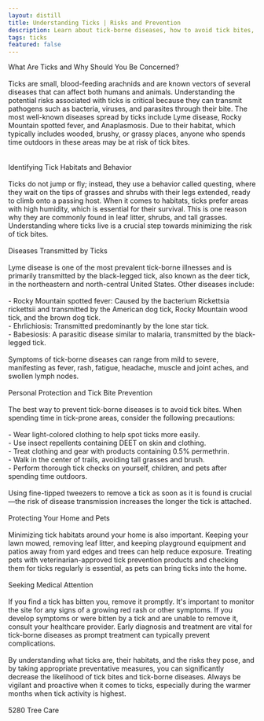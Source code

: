 ```yaml
---
layout: distill
title: Understanding Ticks | Risks and Prevention
description: Learn about tick-borne diseases, how to avoid tick bites, and tips for tick prevention in this insightful guide.
tags: ticks
featured: false
---
```


What Are Ticks and Why Should You Be Concerned?<br /><br />Ticks are small, blood-feeding arachnids and are known vectors of several diseases that can affect both humans and animals. Understanding the potential risks associated with ticks is critical because they can transmit pathogens such as bacteria, viruses, and parasites through their bite. The most well-known diseases spread by ticks include Lyme disease, Rocky Mountain spotted fever, and Anaplasmosis. Due to their habitat, which typically includes wooded, brushy, or grassy places, anyone who spends time outdoors in these areas may be at risk of tick bites.<br /><br /><br />Identifying Tick Habitats and Behavior<br /><br />Ticks do not jump or fly; instead, they use a behavior called questing, where they wait on the tips of grasses and shrubs with their legs extended, ready to climb onto a passing host. When it comes to habitats, ticks prefer areas with high humidity, which is essential for their survival. This is one reason why they are commonly found in leaf litter, shrubs, and tall grasses. Understanding where ticks live is a crucial step towards minimizing the risk of tick bites.<br /><br />Diseases Transmitted by Ticks<br /><br />Lyme disease is one of the most prevalent tick-borne illnesses and is primarily transmitted by the black-legged tick, also known as the deer tick, in the northeastern and north-central United States. Other diseases include:<br /><br />- Rocky Mountain spotted fever: Caused by the bacterium Rickettsia rickettsii and transmitted by the American dog tick, Rocky Mountain wood tick, and the brown dog tick.<br />- Ehrlichiosis: Transmitted predominantly by the lone star tick.<br />- Babesiosis: A parasitic disease similar to malaria, transmitted by the black-legged tick.<br /><br />Symptoms of tick-borne diseases can range from mild to severe, manifesting as fever, rash, fatigue, headache, muscle and joint aches, and swollen lymph nodes.<br /><br />Personal Protection and Tick Bite Prevention<br /><br />The best way to prevent tick-borne diseases is to avoid tick bites. When spending time in tick-prone areas, consider the following precautions:<br /><br />- Wear light-colored clothing to help spot ticks more easily.<br />- Use insect repellents containing DEET on skin and clothing.<br />- Treat clothing and gear with products containing 0.5% permethrin.<br />- Walk in the center of trails, avoiding tall grasses and brush.<br />- Perform thorough tick checks on yourself, children, and pets after spending time outdoors.<br /><br />Using fine-tipped tweezers to remove a tick as soon as it is found is crucial—the risk of disease transmission increases the longer the tick is attached.<br /><br />Protecting Your Home and Pets<br /><br />Minimizing tick habitats around your home is also important. Keeping your lawn mowed, removing leaf litter, and keeping playground equipment and patios away from yard edges and trees can help reduce exposure. Treating pets with veterinarian-approved tick prevention products and checking them for ticks regularly is essential, as pets can bring ticks into the home.<br /><br />Seeking Medical Attention<br /><br />If you find a tick has bitten you, remove it promptly. It's important to monitor the site for any signs of a growing red rash or other symptoms. If you develop symptoms or were bitten by a tick and are unable to remove it, consult your healthcare provider. Early diagnosis and treatment are vital for tick-borne diseases as prompt treatment can typically prevent complications.<br /><br />By understanding what ticks are, their habitats, and the risks they pose, and by taking appropriate preventative measures, you can significantly decrease the likelihood of tick bites and tick-borne diseases. Always be vigilant and proactive when it comes to ticks, especially during the warmer months when tick activity is highest.<br /><br />5280 Tree Care
